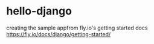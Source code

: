 # hello-django
creating the sample appfrom fly.io's getting started docs https://fly.io/docs/django/getting-started/
